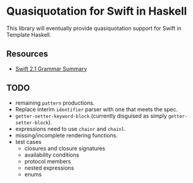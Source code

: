 Quasiquotation for Swift in Haskell
===================================

This library will eventually provide quasiquotation support for Swift in Template Haskell.

Resources
---------

- [Swift 2.1 Grammar Summary](https://developer.apple.com/library/ios/documentation/Swift/Conceptual/Swift_Programming_Language/zzSummaryOfTheGrammar.html)


TODO
----

- remaining `pattern` productions.
- Replace interim `identifier` parser with one that meets the spec.
- `getter-setter-keyword-block` (currently disguised as simply `getter-setter-block`).
- expressions need to use `chainr` and `chainl`.
- missing/incomplete rendering functions.
- test cases
  - closures and closure signatures
  - availability conditions
  - protocol members
  - nested expressions
  - enums
